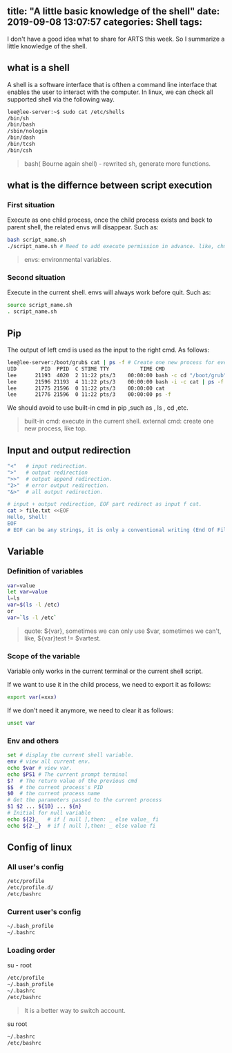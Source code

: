 title: "A little basic knowledge of the shell"
date: 2019-09-08 13:07:57
categories: Shell
tags:
---
I don't have a good idea what to share for ARTS this week. So I summarize a little knowledge of the shell.

## what is a shell
A shell is a software interface that is ofthen a command line interface that enables the user to interact with the computer. In linux, we can check all supported shell via the following way.
<!--more-->
```bash
lee@lee-server:~$ sudo cat /etc/shells
/bin/sh
/bin/bash
/sbin/nologin
/bin/dash
/bin/tcsh
/bin/csh
```
> bash( Bourne again shell) - rewrited sh, generate more functions.


## what is the differnce between script execution

### First situation
Execute as one child process, once the child process exists and back to parent shell, the related envs will disappear. Such as:
```bash
bash script_name.sh
./script_name.sh # Need to add execute permission in advance. like, chmod u+x script_name.sh
```
> envs: environmental variables.

### Second situation
Execute in the current shell. envs will always work before quit. Such as:
```bash
source script_name.sh
. script_name.sh
```

## Pip
The output of left cmd is used as the input to the right cmd. As follows:
```bash
lee@lee-server:/boot/grub$ cat | ps -f # Create one new process for every external cmd.
UID        PID  PPID  C STIME TTY          TIME CMD
lee      21193  4020  2 11:22 pts/3    00:00:00 bash -c cd "/boot/grub" && bash -i -c "cat | ps -f"
lee      21596 21193  4 11:22 pts/3    00:00:00 bash -i -c cat | ps -f
lee      21775 21596  0 11:22 pts/3    00:00:00 cat
lee      21776 21596  0 11:22 pts/3    00:00:00 ps -f
```

We should avoid to use built-in cmd in pip ,such as , ls , cd ,etc.
> built-in cmd: execute in the current shell. external cmd: create one new process, like top. 


## Input and output redirection
```bash
"<"   # input redirection.
">"   # output redirection
">>"  # output append redirection.
"2>"  # error output redirection.
"&>"  # all output redirection.

# input + output redirection, EOF part redirect as input f cat.
cat > file.txt <<EOF
Hello, Shell!
EOF 
# EOF can be any strings, it is only a conventional writing (End Of File)
```

## Variable
### Definition of variables
```bash
var=value
let var=value
l=ls
var=$(ls -l /etc) 
or
var=`ls -l /etc`
```
> quote: \$\{var\}, sometimes we can only use \$var, sometimes we can't, like, \$\{var\}test != $vartest.

### Scope of the variable
Variable only works in the current terminal or the current shell script. 

If we want to use it in the child process, we need to export it as follows:
```bash
export var(=xxx)
```
If we don't need it anymore, we need to clear it as follows:
```bash
unset var
```

### Env and others
```bash
set # display the current shell variable.
env # view all current env.
echo $var # view var.
echo $PS1 # The current prompt terminal
$?  # The return value of the previous cmd
$$  # the current process's PID
$0  # the current process name 
# Get the parameters passed to the current process
$1 $2 ... ${10} ... ${n}
# Initial for null variable
echo ${2}_   # if [ null ],then: _ else value_ fi
echo ${2-_}  # if [ null ],then: _ else value fi
```

## Config of linux
### All user's config
```bash
/etc/profile
/etc/profile.d/
/etc/bashrc
```

### Current user's config
```bash
~/.bash_profile
~/.bashrc
```

### Loading order
su - root
```bash
/etc/profile
~/.bash_profile
~/.bashrc
/etc/bashrc
```
> It is a better way to switch account.

su root
```bash
~/.bashrc
/etc/bashrc
```
